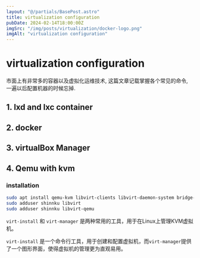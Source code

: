 ```yaml
---
layout: "@/partials/BasePost.astro"
title: virtualization configuration
pubDate: 2024-02-14T18:00:00Z
imgSrc: "/img/posts/virtualization/docker-logo.png"
imgAlt: "virtualization configuration"
---
```


# virtualization configuration

市面上有非常多的容器以及虚拟化运维技术, 这篇文章记载掌握各个常见的命令, 一遍以后配置机器的时候忘掉.

## 1. lxd and lxc container

## 2. docker

## 3. virtualBox Manager

## 4. Qemu with kvm

### installation

```bash
sudo apt install qemu-kvm libvirt-clients libvirt-daemon-system bridge-utils libguestfs-tools genisoimage virtinst libosinfo-bin
sudo adduser shinnku libvirt
sudo adduser shinnku libvirt-qemu
```

`virt-install` 和 `virt-manager` 是两种常用的工具，用于在Linux上管理KVM虚拟机。

`virt-install` 是一个命令行工具，用于创建和配置虚拟机，而`virt-manager`提供了一个图形界面，使得虚拟机的管理更为直观易用。

